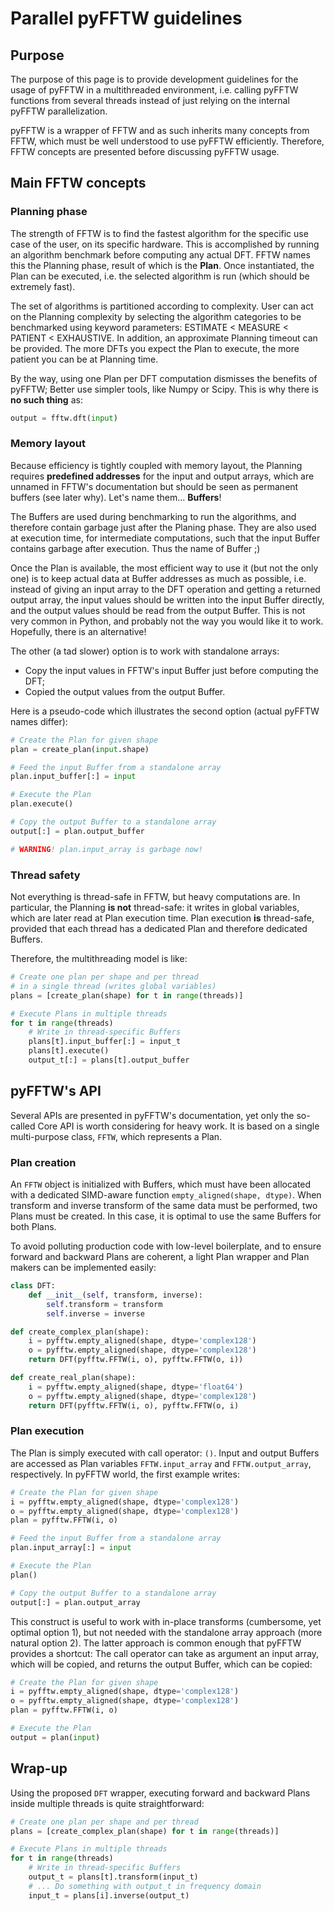 # Parallel pyFFTW guidelines

## Purpose

The purpose of this page is to provide development guidelines
for the usage of pyFFTW in a multithreaded environment,
i.e. calling pyFFTW functions from several threads
instead of just relying on the internal pyFFTW parallelization.

pyFFTW is a wrapper of FFTW and as such inherits many concepts from FFTW,
which must be well understood to use pyFFTW efficiently.
Therefore, FFTW concepts are presented before discussing pyFFTW usage.

## Main FFTW concepts

### Planning phase

The strength of FFTW is to find the fastest algorithm
for the specific use case of the user, on its specific hardware.
This is accomplished by running an algorithm benchmark before computing any actual DFT.
FFTW names this the Planning phase, result of which is the **Plan**.
Once instantiated, the Plan can be executed,
i.e. the selected algorithm is run (which should be extremely fast).

The set of algorithms is partitioned according to complexity.
User can act on the Planning complexity by selecting the algorithm categories to be benchmarked
using keyword parameters: ESTIMATE < MEASURE < PATIENT < EXHAUSTIVE.
In addition, an approximate Planning timeout can be provided.
The more DFTs you expect the Plan to execute, the more patient you can be at Planning time.

By the way, using one Plan per DFT computation dismisses the benefits of pyFFTW;
Better use simpler tools, like Numpy or Scipy.
This is why there is **no such thing** as:

```python
output = fftw.dft(input)
```

### Memory layout

Because efficiency is tightly coupled with memory layout,
the Planning requires **predefined addresses** for the input and output arrays,
which are unnamed in FFTW's documentation but should be seen as permanent buffers (see later why).
Let's name them... **Buffers**!

The Buffers are used during benchmarking to run the algorithms,
and therefore contain garbage just after the Planing phase.
They are also used at execution time, for intermediate computations,
such that the input Buffer contains garbage after execution.
Thus the name of Buffer ;)

Once the Plan is available, the most efficient way to use it (but not the only one)
is to keep actual data at Buffer addresses as much as possible,
i.e. instead of giving an input array to the DFT operation and getting a returned output array,
the input values should be written into the input Buffer directly,
and the output values should be read from the output Buffer.
This is not very common in Python, and probably not the way you would like it to work.
Hopefully, there is an alternative!

The other (a tad slower) option is to work with standalone arrays:
* Copy the input values in FFTW's input Buffer just before computing the DFT;
* Copied the output values from the output Buffer.

Here is a pseudo-code which illustrates the second option (actual pyFFTW names differ):

```python
# Create the Plan for given shape
plan = create_plan(input.shape)

# Feed the input Buffer from a standalone array
plan.input_buffer[:] = input

# Execute the Plan
plan.execute()

# Copy the output Buffer to a standalone array
output[:] = plan.output_buffer

# WARNING! plan.input_array is garbage now!
```

### Thread safety

Not everything is thread-safe in FFTW, but heavy computations are.
In particular, the Planning **is not** thread-safe:
it writes in global variables, which are later read at Plan execution time.
Plan execution **is** thread-safe, provided that each thread has a dedicated Plan
and therefore dedicated Buffers.

Therefore, the multithreading model is like:

```python
# Create one plan per shape and per thread
# in a single thread (writes global variables)
plans = [create_plan(shape) for t in range(threads)]

# Execute Plans in multiple threads
for t in range(threads)
    # Write in thread-specific Buffers
    plans[t].input_buffer[:] = input_t
    plans[t].execute()
    output_t[:] = plans[t].output_buffer
```

## pyFFTW's API

Several APIs are presented in pyFFTW's documentation,
yet only the so-called Core API is worth considering for heavy work.
It is based on a single multi-purpose class, `FFTW`, which represents a Plan.

### Plan creation

An `FFTW` object is initialized with Buffers,
which must have been allocated with a dedicated SIMD-aware function `empty_aligned(shape, dtype)`.
When transform and inverse transform of the same data must be performed, two Plans must be created.
In this case, it is optimal to use the same Buffers for both Plans.

To avoid polluting production code with low-level boilerplate,
and to ensure forward and backward Plans are coherent,
a light Plan wrapper and Plan makers can be implemented easily:

```python
class DFT:
    def __init__(self, transform, inverse):
        self.transform = transform
        self.inverse = inverse

def create_complex_plan(shape):
    i = pyfftw.empty_aligned(shape, dtype='complex128')
    o = pyfftw.empty_aligned(shape, dtype='complex128')
    return DFT(pyfftw.FFTW(i, o), pyfftw.FFTW(o, i))

def create_real_plan(shape):
    i = pyfftw.empty_aligned(shape, dtype='float64')
    o = pyfftw.empty_aligned(shape, dtype='complex128')
    return DFT(pyfftw.FFTW(i, o), pyfftw.FFTW(o, i)
```


### Plan execution

The Plan is simply executed with call operator: `()`.
Input and output Buffers are accessed as Plan variables
`FFTW.input_array` and `FFTW.output_array`, respectively.
In pyFFTW world, the first example writes:

```python
# Create the Plan for given shape
i = pyfftw.empty_aligned(shape, dtype='complex128')
o = pyfftw.empty_aligned(shape, dtype='complex128')
plan = pyfftw.FFTW(i, o)

# Feed the input Buffer from a standalone array
plan.input_array[:] = input

# Execute the Plan
plan()

# Copy the output Buffer to a standalone array
output[:] = plan.output_array
```

This construct is useful to work with in-place transforms (cumbersome, yet optimal option 1),
but not needed with the standalone array approach (more natural option 2).
The latter approach is common enough that pyFFTW provides a shortcut:
The call operator can take as argument an input array, which will be copied,
and returns the output Buffer, which can be copied:

```python
# Create the Plan for given shape
i = pyfftw.empty_aligned(shape, dtype='complex128')
o = pyfftw.empty_aligned(shape, dtype='complex128')
plan = pyfftw.FFTW(i, o)

# Execute the Plan
output = plan(input)
```

## Wrap-up

Using the proposed `DFT` wrapper, executing forward and backward Plans
inside multiple threads is quite straightforward:

```python
# Create one plan per shape and per thread
plans = [create_complex_plan(shape) for t in range(threads)]

# Execute Plans in multiple threads
for t in range(threads)
    # Write in thread-specific Buffers
    output_t = plans[t].transform(input_t)
    # ... Do something with output_t in frequency domain
    input_t = plans[i].inverse(output_t)
```
